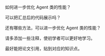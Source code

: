 如何进一步优化 Agent 类的性能？

可以把汇总后的代码展示吗？

还有哪些方法，可以进一步优化 Agent 类的性能？

请多添加一些注释，使初学者可以更好地学习。

最好能把论文引用，贴到对应的知识点。
